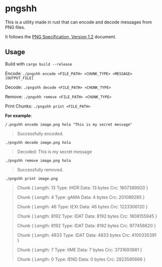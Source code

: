 # pngshh

This is a utility made in rust that can encode and decode messages from PNG files.

It follows the [PNG Specification, Version 1.2](http://www.libpng.org/pub/png/spec/1.2/PNG-Structure.html) document.

## Usage

Build with `cargo build --release`

Encode: `./pngshh encode <FILE_PATH> <CHUNK_TYPE> <MESSAGE> [OUTPUT_FILE]`

Decode: `./pngshh decode <FILE_PATH> <CHUNK_TYPE>`

Remove: `./pngshh remove <FILE_PATH> <CHUNK_TYPE>`

Print Chunks: `./pngshh print <FILE_PATH>`

**For example**:

`/.pngshh encode image.png hola "This is my secret message"`

> Successfully encoded.

`./pngshh decode image.png hola`

> Decoded: This is my secret message

`./pngshh remove image.png hola`

> Successfully removed.

`./pngshh print image.png`

> Chunk {
> Length: 13
> Type: IHDR
> Data: 13 bytes
> Crc: 1807389920
> }
>
> Chunk {
> Length: 4
> Type: gAMA
> Data: 4 bytes
> Crc: 201089285
> }
>
> Chunk {
> Length: 46
> Type: tEXt
> Data: 46 bytes
> Crc: 1223306120
> }
>
> Chunk {
> Length: 8192
> Type: IDAT
> Data: 8192 bytes
> Crc: 1808155945
> }
>
> Chunk {
> Length: 8192
> Type: IDAT
> Data: 8192 bytes
> Crc: 977458620
> }
>
> Chunk {
> Length: 4833
> Type: IDAT
> Data: 4833 bytes
> Crc: 4100335391
> }
>
> Chunk {
> Length: 7
> Type: tIME
> Data: 7 bytes
> Crc: 3731693981
> }
>
> Chunk {
> Length: 0
> Type: IEND
> Data: 0 bytes
> Crc: 2923585666
> }
